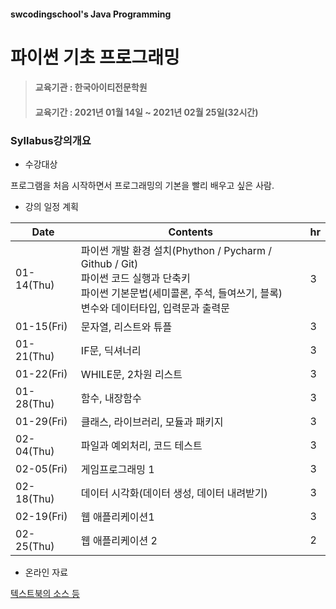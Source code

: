 #### swcodingschool's Java Programming 

# 파이썬 기초 프로그래밍 

> #### 교육기관 : 한국아이티전문학원
> #### 교육기간 : 2021년 01월   14일 ~ 2021년 02월 25일(32시간)
> 

### Syllabus강의개요

- 수강대상

프로그램을 처음 시작하면서 프로그래밍의 기본을 빨리 배우고 싶은 사람.

- 강의 일정 계획

| Date       | Contents                                                     | hr   |
| ---------- | ------------------------------------------------------------ | ---- |
| 01-14(Thu) | 파이썬 개발 환경 설치(Phython / Pycharm / Github / Git)<br />파이썬 코드 실행과 단축키<br />파이썬 기본문법(세미콜론, 주석, 들여쓰기, 블록)<br />변수와 데이터타입, 입력문과 출력문 | 3    |
| 01-15(Fri) | 문자열, 리스트와 튜플                                        | 3    |
| 01-21(Thu) | IF문, 딕셔너리                                               | 3    |
| 01-22(Fri) | WHILE문, 2차원 리스트                                        | 3    |
| 01-28(Thu) | 함수, 내장함수                                               | 3    |
| 01-29(Fri) | 클래스, 라이브러리, 모듈과 패키지                            | 3    |
| 02-04(Thu) | 파일과 예외처리, 코드 테스트                                 | 3    |
| 02-05(Fri) | 게임프로그래밍 1                                             | 3    |
| 02-18(Thu) | 데이터 시각화(데이터 생성, 데이터 내려받기)                  | 3    |
| 02-19(Fri) | 웹 애플리케이션1                                             | 3    |
| 02-25(Thu) | 웹 애플리케이션 2                                            | 2    |

- 온라인 자료

[텍스트북의 소스 등](https://github.com/swcodingschool/learnPython/tree/main/txtBook2ed)  







